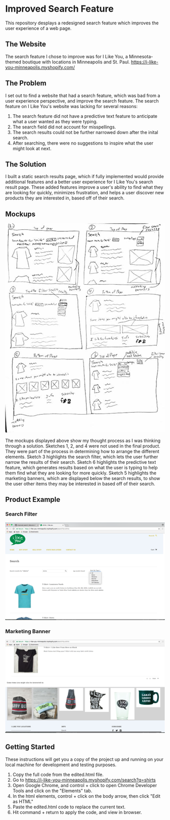 # Improved Search Feature

This repository desplays a redesigned search feature which improves the user experience of a web page.

## The Website
The search feature I chose to improve was for I Like You, a Minnesota-themed boutique with locations in Minneapolis and St. Paul. https://i-like-you-minneapolis.myshopify.com/

## The Problem
I set out to find a website that had a search feature, which was bad from a user experience perspective, and improve the search feature. The search feature on I Like You's website was lacking for several reasons:
1. The search feature did not have a predictive text feature to anticipate what a user wanted as they were typing.
2. The search field did not account for misspellings.
3. The search results could not be further narrowed down after the inital search.
4. After searching, there were no suggestions to inspire what the user might look at next. 

## The Solution
I built a static search results page, which if fully implemented would provide additional features and a better user experience for I Like You's 
search result page. These added features improve a user's ability to find what they are looking for quickly, minimizes frustration, and helps a user discover new products they are interested in, based off of their search. 

## Mockups

![Mockups](Mockups.jpg)

The mockups displayed above show my thought process as I was thinking through a solution. Sketches 1, 2, and 4 were not used in the final product. They were part of the process in determining how to arrange the different elements. Sketch 3 highlights the search filter, which lets the user further narrow the results of their search. Sketch 6 highlights the predictive text feature, which generates results based on what the user is typing to help them find what they are looking for more quickly. Sketch 5 highlights the marketing banners, which are displayed below the search results, to show the user other items they may be interested in based off of their search.

## Product Example

### Search Filter

![search_filter](search_filter.png)

### Marketing Banner

![marketing_banner](marketing_banner.png)

 
## Getting Started 

These instructions will get you a copy of the project up and running on your local machine for development and testing purposes.
1. Copy the full code from the edited.html file.
2. Go to https://i-like-you-minneapolis.myshopify.com/search?q=shirts
3. Open Google Chrome, and control + click to open Chrome Developer Tools and click on the "Elements" tab.
4. In the html elements, control + click on the body arrow, then click "Edit as HTML"
5. Paste the edited.html code to replace the current text.
6. Hit command + return to apply the code, and view in browser.


